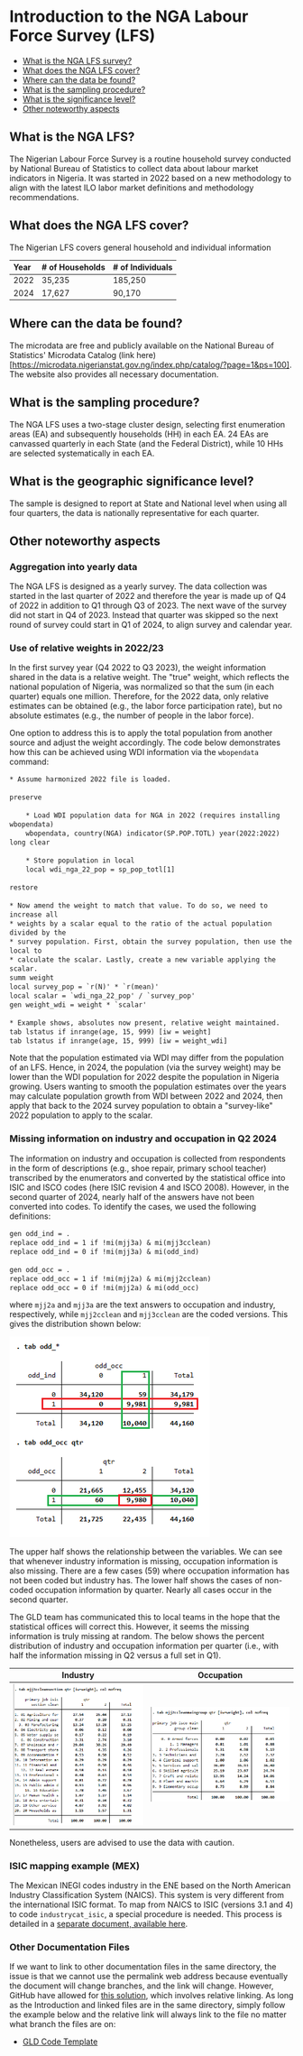 # Introduction to the NGA Labour Force Survey (LFS)

- [What is the NGA LFS survey?](#what-is-the-nga-lfs)
- [What does the NGA LFS cover?](#what-does-the-nga-lfs-cover)
- [Where can the data be found?](#where-can-the-data-be-found)
- [What is the sampling procedure?](#what-is-the-sampling-procedure)
- [What is the significance level?](#what-is-the-geographic-significance-level)
- [Other noteworthy aspects](#other-noteworthy-aspects)

## What is the NGA LFS?

The Nigerian Labour Force Survey is a routine household survey conducted by National Bureau of Statistics to collect data about labour market indicators in Nigeria. It was started in 2022 based on a new methodology to align with the latest ILO labor market definitions and methodology recommendations.

## What does the NGA LFS cover?

The Nigerian LFS covers general household and individual information 

| Year	| # of Households	| # of Individuals	|
| :-------	| :--------		| :--------	 	    |
| 2022      | 35,235        |  185,250          |
| 2024      | 17,627        |  90,170           |

## Where can the data be found?

The microdata are free and publicly available on the National Bureau of Statistics' Microdata Catalog (link here)[https://microdata.nigerianstat.gov.ng/index.php/catalog/?page=1&ps=100]. The website also provides all necessary documentation.

## What is the sampling procedure?

The NGA LFS uses a two-stage cluster design, selecting first enumeration areas (EA) and subsequently households (HH) in each EA. 24 EAs are canvassed quarterly in each State (and the Federal District), while 10 HHs are selected systematically in each EA.

## What is the geographic significance level?

The sample is designed to report at State and National level when using all four quarters, the data is nationally representative for each quarter.

## Other noteworthy aspects

### Aggregation into yearly data

The NGA LFS is designed as a yearly survey. The data collection was started in the last quarter of 2022 and therefore the year is made up of Q4 of 2022 in addition to Q1 through Q3 of 2023. The next wave of the survey did not start in Q4 of 2023. Instead that quarter was skipped so the next round of survey could start in Q1 of 2024, to align survey and calendar year.

### Use of relative weights in 2022/23

In the first survey year (Q4 2022 to Q3 2023), the weight information shared in the data is a relative weight. The "true" weight, which reflects the national population of Nigeria, was normalized so that the sum (in each quarter) equals one million. Therefore, for the 2022 data, only relative estimates can be obtained (e.g., the labor force participation rate), but no absolute estimates (e.g., the number of people in the labor force).

One option to address this is to apply the total population from another source and adjust the weight accordingly. The code below demonstrates how this can be achieved using WDI information via the `wbopendata` command:

```
* Assume harmonized 2022 file is loaded.

preserve
	
	* Load WDI population data for NGA in 2022 (requires installing wbopendata)
	wbopendata, country(NGA) indicator(SP.POP.TOTL) year(2022:2022) long clear
	
	* Store population in local
	local wdi_nga_22_pop = sp_pop_totl[1]

restore

* Now amend the weight to match that value. To do so, we need to increase all
* weights by a scalar equal to the ratio of the actual population divided by the 
* survey population. First, obtain the survey population, then use the local to 
* calculate the scalar. Lastly, create a new variable applying the scalar.
summ weight
local survey_pop = `r(N)' * `r(mean)'
local scalar = `wdi_nga_22_pop' / `survey_pop'
gen weight_wdi = weight * `scalar'

* Example shows, absolutes now present, relative weight maintained.
tab lstatus if inrange(age, 15, 999) [iw = weight]
tab lstatus if inrange(age, 15, 999) [iw = weight_wdi]
```

Note that the population estimated via WDI may differ from the population of an LFS. Hence, in 2024, the population (via the survey weight) may be lower than the WDI population for 2022 despite the population in Nigeria growing. Users wanting to smooth the population estimates over the years may calculate population growth from WDI between 2022 and 2024, then apply that back to the 2024 survey population to obtain a "survey-like" 2022 population to apply to the scalar.

### Missing information on industry and occupation in Q2 2024

The information on industry and occupation is collected from respondents in the form of descriptions (e.g., shoe repair, primary school teacher) transcribed by the enumerators and converted by the statistical office into ISIC and ISCO codes (here ISIC revision 4 and ISCO 2008). However, in the second quarter of 2024, nearly half of the answers have not been converted into codes. To identify the cases, we used the following definitions:

```
gen odd_ind = .
replace odd_ind = 1 if !mi(mjj3a) & mi(mjj3cclean)
replace odd_ind = 0 if !mi(mjj3a) & mi(odd_ind)

gen odd_occ = .
replace odd_occ = 1 if !mi(mjj2a) & mi(mjj2cclean)
replace odd_occ = 0 if !mi(mjj2a) & mi(odd_occ)
```

where `mjj2a` and `mjj3a` are the text answers to occupation and industry, respectively, while `mjj2cclean` and `mjj3cclean` are the coded versions. This gives the distribution shown below:

![distribution of odd answers](utilities/odd_cases_nga_coding_occ.png)

The upper half shows the relationship between the variables. We can see that whenever industry information is missing, occupation information is also missing. There are a few cases (59) where occupation information has not been coded but industry has. The lower half shows the cases of non-coded occupation information by quarter. Nearly all cases occur in the second quarter.

The GLD team has communicated this to local teams in the hope that the statistical offices will correct this. However, it seems the missing information is truly missing at random. The below shows the percent distribution of industry and occupation information per quarter (i.e., with half the information missing in Q2 versus a full set in Q1).

|  **Industry**	                                | **Occupation**                                   | 
| :-------------------------------------------: | :----------------------------------------------: |
|![report](utilities/ind_q1_2_distribution.png) | ![report18](utilities/occ_q1_2_distribution.png) | 

Nonetheless, users are advised to use the data with caution.











### ISIC mapping example (MEX)

The Mexican INEGI codes industry in the ENE based on the North American Industry Classification System (NAICS). This system is very different from the international ISIC format. To map from NAICS to ISIC (versions 3.1 and 4) to code `industrycat_isic`, a special procedure is needed. This process is detailed in a [separate document, available here](../B%20-%20Country%20Survey%20Details/MEX/ENOE/Correspondence_NAICS_ISIC.md).

### Other Documentation Files 
If we want to link to other documentation files in the same directory, the issue is that we cannot use the permalink web address because eventually the document will change branches, and the link will change. However, GitHub have allowed for [this solution](https://github.blog/2013-01-31-relative-links-in-markup-files/), which involves relative linking. As long as the Introduction and linked files are in the same directory, simply follow the example below and the relative link will always link to the file no matter what branch the files are on: 
- [GLD Code Template](GLD_Harmonization_Template.do)
